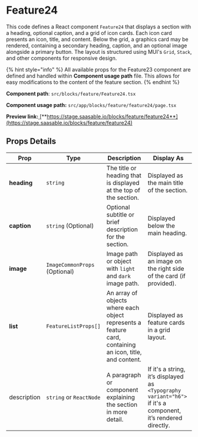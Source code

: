# Feature24

This code defines a React component `Feature24` that displays a section with a heading, optional caption, and a grid of icon cards. Each icon card presents an icon, title, and content. Below the grid, a graphics card may be rendered, containing a secondary heading, caption, and an optional image alongside a primary button. The layout is structured using MUI's `Grid`, `Stack`, and other components for responsive design.

{% hint style="info" %}
All available props for the Feature23 component are defined and handled within **Component usage path** file. This allows for easy modifications to the content of the feature section.
{% endhint %}

**Component path**: `src/blocks/feature/Feature24.tsx`

**Component usage path:**  `src/app/blocks/feature/feature24/page.tsx`

**Preview link:**[ ](https://www.saasable.io/blocks/feature/feature23)[**https://stage.saasable.io/blocks/feature/feature24**](https://stage.saasable.io/blocks/feature/feature24)

## Props Details

| Prop        | Type                          | Description                                                                                              | Display As                                                                                                   |
| ----------- | ----------------------------- | -------------------------------------------------------------------------------------------------------- | ------------------------------------------------------------------------------------------------------------ |
| **heading** | `string`                      | The title or heading that is displayed at the top of the section.                                        | Displayed as the main title of the section.                                                                  |
| **caption** | `string` (Optional)           | Optional subtitle or brief description for the section.                                                  | Displayed below the main heading.                                                                            |
| **image**   | `ImageCommonProps` (Optional) | Image path or object with `light` and `dark` image path.                                                 | Displayed as an image on the right side of the card (if provided).                                           |
| **list**    | `FeatureListProps[]`          | An array of objects where each object represents a feature card, containing an icon, title, and content. | Displayed as feature cards in a grid layout.                                                                 |
| description | `string` or `ReactNode`       | A paragraph or component explaining the section in more detail.                                          | If it's a string, it’s displayed as `<Typography variant="h6">` if it's a component, it’s rendered directly. |
